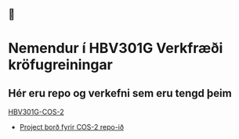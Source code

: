 ##  👋

# Nemendur í HBV301G Verkfræði kröfugreiningar 
## Hér eru repo og verkefni sem eru tengd þeim 
  [HBV301G-COS-2](https://github.com/Hvannberg/HBV301G-COS-2)
- [Project borð fyrir COS-2 repo-ið](https://github.com/users/Hvannberg/projects/9/views/1)
<!--
**Hvannberg/Hvannberg** is a ✨ _special_ ✨ repository because its `README.md` (this file) appears on your GitHub profile.

Here are some ideas to get you started:

- 🔭 I’m currently working on ...
- 🌱 I’m currently learning ...
- 👯 I’m looking to collaborate on ...
- 🤔 I’m looking for help with ...
- 💬 Ask me about ...
- 📫 How to reach me: ...
- 😄 Pronouns: ...
- ⚡ Fun fact: ...
-->
